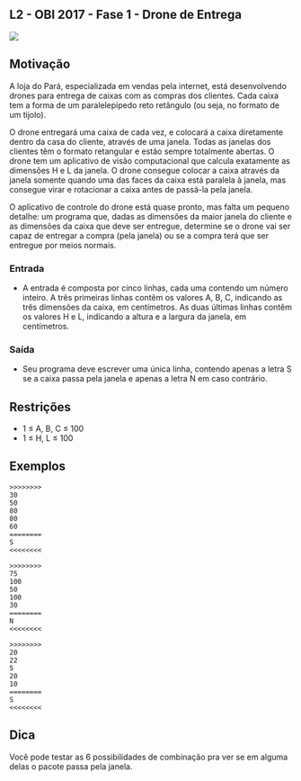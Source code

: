 ## L2 - OBI 2017 - Fase 1 - Drone de Entrega

[](solver.c)
![](__capa.jpg)

## Motivação

A loja do Pará, especializada em vendas pela internet, está desenvolvendo drones para entrega de caixas com as compras dos clientes. Cada caixa tem a forma de um paralelepípedo reto retângulo (ou seja, no formato de um tijolo).

O drone entregará uma caixa de cada vez, e colocará a caixa diretamente dentro da casa do cliente, através de uma janela. Todas as janelas dos clientes têm o formato retangular e estão sempre totalmente abertas. O drone tem um aplicativo de visão computacional que calcula exatamente as dimensões H e L da janela. O drone consegue colocar a caixa através da janela somente quando uma das faces da caixa está paralela à janela, mas consegue virar e rotacionar a caixa antes de passá-la pela janela.

O aplicativo de controle do drone está quase pronto, mas falta um pequeno detalhe: um programa que, dadas as dimensões da maior janela do cliente e as dimensões da caixa que deve ser entregue, determine se o drone vai ser capaz de entregar a compra (pela janela) ou se a compra terá que ser entregue por meios normais.

### Entrada

- A entrada é composta por cinco linhas, cada uma contendo um número inteiro. A três primeiras linhas contêm os valores A, B, C, indicando as três dimensões da caixa, em centímetros. As duas últimas linhas contêm os valores H e L, indicando a altura e a largura da janela, em centímetros.

### Saída

- Seu programa deve escrever uma única linha, contendo apenas a letra S se a caixa passa pela janela e apenas a letra N em caso contrário.

## Restrições

* 1 ≤ A, B, C ≤ 100
* 1 ≤ H, L ≤ 100

## Exemplos

```
>>>>>>>>
30
50
80
80
60
========
S
<<<<<<<<

>>>>>>>>
75
100
50
100
30
========
N
<<<<<<<<

>>>>>>>>
20
22
5
20
10
========
S
<<<<<<<<

```

## Dica

Você pode testar as 6 possibilidades de combinação pra ver se em alguma delas o pacote passa pela janela.

